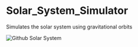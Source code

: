# Solar_System_Simulator
Simulates the solar system using gravitational orbits

![Github Solar System](https://user-images.githubusercontent.com/49791407/165391132-9058ea45-daa2-44e1-a6b0-a1174996bfec.gif)
